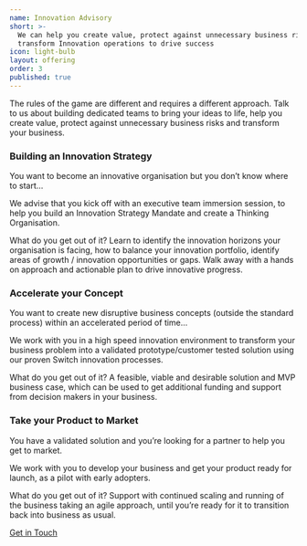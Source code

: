 ```yaml
---
name: Innovation Advisory
short: >-
  We can help you create value, protect against unnecessary business risks and
  transform Innovation operations to drive success
icon: light-bulb
layout: offering
order: 3
published: true
---
```

The rules of the game are different and requires a different approach. Talk to us about building dedicated teams to bring your ideas to life, help you create value, protect against unnecessary business risks and transform your business. 

### Building an Innovation Strategy

You want to become an innovative organisation but you don’t know where to start…

We advise that you kick off with an executive team immersion session, to help you build an Innovation Strategy Mandate and create a Thinking Organisation.

What do you get out of it? Learn to identify the innovation horizons your organisation is facing, how to balance your innovation portfolio, identify areas of growth / innovation opportunities or gaps. Walk away with a hands on approach and actionable plan to drive innovative progress. 


### Accelerate your Concept

You want to create new disruptive business concepts (outside the standard process) within an accelerated period of time...

We work with you in a high speed innovation environment to transform your business problem into a validated prototype/customer tested solution using our proven Switch innovation processes. 

What do you get out of it? A feasible, viable and desirable solution and MVP business case, which can be used to get additional funding and support from decision makers in your business. 


### Take your Product to Market 


You have a validated solution and you’re looking for a partner to help you get to market. 

We work with you to develop your business and get your product ready for launch, as a pilot with early adopters. 

What do you get out of it? Support with continued scaling and running of the business taking an agile approach, until you’re ready for it to transition back into business as usual.

<div class="col-xs-12 text-center">
  <a class="btn btn-lg btn-filled" href="/contact">Get in Touch</a>
</div>
